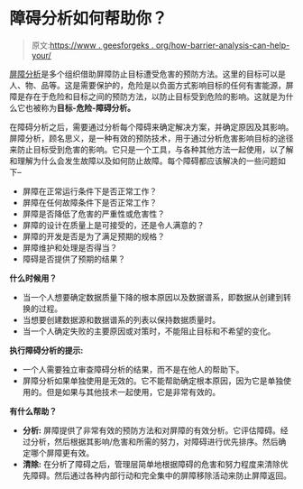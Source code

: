 # 障碍分析如何帮助你？

> 原文:[https://www . geesforgeks . org/how-barrier-analysis-can-help-your/](https://www.geeksforgeeks.org/how-barrier-analysis-can-help-you/)

[屏障分析](https://www.geeksforgeeks.org/basic-elements-of-barrier-analysis/)是多个组织借助屏障防止目标遭受危害的预防方法。这里的目标可以是人、物、品等。这是需要保护的，危险是以负面方式影响目标的任何有害能源，屏障是存在于危险和目标之间的预防方法，以防止目标受到危险的影响。这就是为什么它也被称为**目标-危险-障碍分析。**

在障碍分析之后，需要通过分析每个障碍来确定解决方案，并确定原因及其影响。屏障分析，顾名思义，是一种有效的预防技术，用于通过分析危害影响目标的途径来防止目标受到危害的影响。它只是一个工具，与各种其他方法一起使用，以了解和理解为什么会发生故障以及如何防止故障。每个障碍都应该解决的一些问题如下–

*   屏障在正常运行条件下是否正常工作？
*   屏障在任何故障条件下是否正常工作？
*   屏障是否降低了危害的严重性或危害性？
*   屏障的设计在质量上是可接受的，还是令人满意的？
*   屏障的开发是否是为了满足预期的规格？
*   屏障维护和处理是否得当？
*   障碍是否提供了预期的结果？

**什么时候用？**

*   当一个人想要确定数据质量下降的根本原因以及数据谱系，即数据从创建到转换的过程。
*   当想要创建数据源和数据谱系的列表以保持数据质量时。
*   当一个人确定失败的主要原因或对策时，不能阻止目标和不希望的变化。

**执行障碍分析的提示:**

*   一个人需要独立审查障碍分析的结果，而不是在他人的帮助下。
*   屏障分析如果单独使用是无效的。它不能帮助确定根本原因，因为它是单独使用的。但是如果与其他技术一起使用，它是非常有效的。

**有什么帮助？**

*   **分析:**
    屏障提供了非常有效的预防方法和对屏障的有效分析。它评估障碍。经过分析，然后根据其影响/危害和所需的努力，对障碍进行优先排序。然后确定哪个屏障更有效。
*   **清除:**
    在分析了障碍之后，管理层简单地根据障碍的危害和努力程度来清除优先障碍。然后通过各种内部行动和完全集中的屏障移除活动来防止屏障返回。